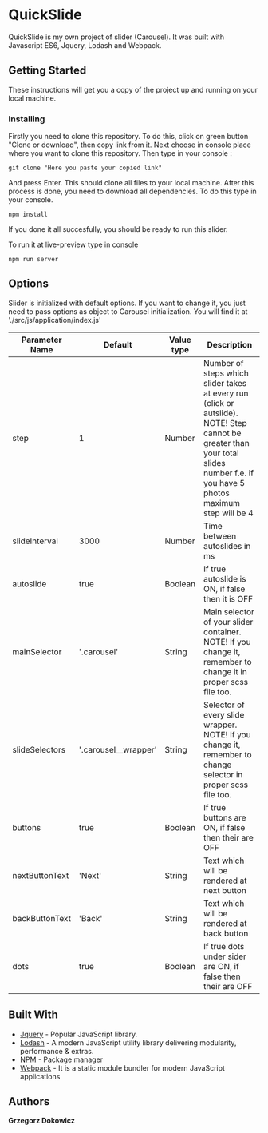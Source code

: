 # QuickSlide

QuickSlide is my own project of slider (Carousel). It was built with Javascript ES6, Jquery, Lodash and Webpack.

## Getting Started

These instructions will get you a copy of the project up and running on your local machine.

### Installing

Firstly you need to clone this repository. To do this, click on green button "Clone or download", then copy link from it.
Next choose in console place where you want to clone this repository.
Then type in your console : 

```
git clone "Here you paste your copied link"
```

And press Enter. This should clone all files to your local machine. 
After this process is done, you need to download all dependencies. To do this type in your console. 

```
npm install
```

If you done it all succesfully, you should be ready to run this slider. 

To run it at live-preview type in console
```
npm run server
```

## Options

Slider is initialized with default options. If you want to change it, you just need to pass options as object to Carousel initialization. You will find it at './src/js/application/index.js'

| Parameter Name  | Default | Value type | Description |
| ------------- | ------------- | ------------- | ------------- |
| step  | 1  | Number  | Number of steps which slider takes at every run (click or autslide). NOTE! Step cannot be greater than your total slides number f.e. if you have 5 photos maximum step will be 4  |
| slideInterval | 3000  | Number  | Time between autoslides in ms |
| autoslide  | true  | Boolean  | If true autoslide is ON, if false then it is OFF |
| mainSelector  | '.carousel'  | String  | Main selector of your slider container. NOTE! If you change it, remember to change it in proper scss file too. |
| slideSelectors  | '.carousel__wrapper'  | String  | Selector of every slide wrapper. NOTE! If you change it, remember to change selector in proper scss file too. |
| buttons  | true  | Boolean  | If true buttons are ON, if false then their are OFF  |
| nextButtonText  | 'Next'  | String  | Text which will be rendered at next button  |
| backButtonText  | 'Back'  | String  | Text which will be rendered at back button  |
| dots  | true  | Boolean  | If true dots under sider are ON, if false then their are OFF  |



## Built With

* [Jquery](https://jquery.com/) - Popular JavaScript library.
* [Lodash](https://lodash.com/) - A modern JavaScript utility library delivering modularity, performance & extras.
* [NPM](https://www.npmjs.com/) - Package manager
* [Webpack](https://webpack.js.org/) - It is a static module bundler for modern JavaScript applications


## Authors

 **Grzegorz Dokowicz**
